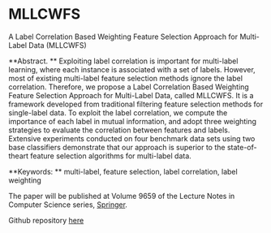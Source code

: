 # MLLCWFS
A Label Correlation Based Weighting Feature Selection Approach for Multi-Label Data (MLLCWFS)

**Abstract. ** Exploiting label correlation is important for multi-label learning, where each instance is associated with a set of labels. However, most of existing multi-label feature selection methods ignore the label correlation. Therefore, we propose a Label Correlation Based Weighting Feature Selection Approach for Multi-Label Data, called MLLCWFS. It is a framework developed from traditional filtering feature selection methods for single-label data. To exploit the label correlation, we compute the importance of each label in mutual information, and adopt three weighting strategies to evaluate the correlation between features and labels. Extensive experiments conducted on four benchmark data sets using two base classifiers demonstrate that our approach is superior to the state-of-theart feature selection algorithms for multi-label data. 

**Keywords: ** multi-label, feature selection, label correlation, label weighting

The paper will be published at Volume 9659 of the Lecture Notes in Computer Science series, [Springer](https://link.springer.com/chapter/10.1007/978-3-319-39958-4_29).

Github repository [here](https://github.com/luuil/MLLCWFS)
